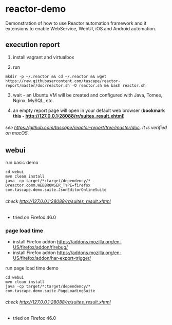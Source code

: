 # reactor-demo
Demonstration of how to use Reactor automation framework and it extensions to enable WebService, WebUI, iOS and Android automation.

## execution report
1. install vagrant and virtualbox

2. run
  ```
mkdir -p ~/.reactor && cd ~/.reactor && wget https://raw.githubusercontent.com/tascape/reactor-report/master/doc/reactor.sh -O reactor.sh && bash reactor.sh
  ```

3. wait - an Ubuntu VM will be created and configured with Java, Tomee, Nginx, MySQL, etc.

4. an empty report page will open in your default web browser (**bookmark this - http://127.0.0.1:28088/rr/suites_result.xhtml**)


###### see https://github.com/tascape/reactor-report/tree/master/doc. It is verified on macOS.


## webui
run basic demo
```
cd webui
mvn clean install
java -cp target/*:target/dependency/* -Dreactor.comm.WEBBROWSER_TYPE=firefox com.tascape.demo.suite.JsonEditorOnlineSuite
```
###### check http://127.0.0.1:28088/rr/suites_result.xhtml
* tried on Firefox 46.0

### page load time
* install Firefox addon https://addons.mozilla.org/en-US/firefox/addon/firebug/
* install Firefox addon https://addons.mozilla.org/en-US/firefox/addon/har-export-trigger/

run page load time demo
```
cd webui
mvn clean install
java -cp target/*:target/dependency/* com.tascape.demo.suite.PageLoadingSuite
```
###### check http://127.0.0.1:28088/rr/suites_result.xhtml
* tried on Firefox 46.0
